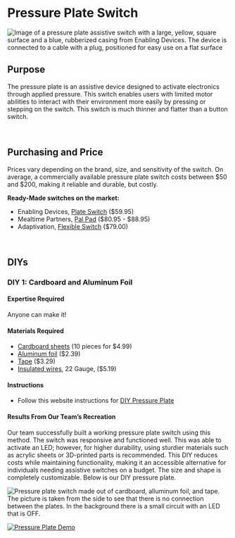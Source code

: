 # Pressure Plate Switch

![Image of a pressure plate assistive switch with a large, yellow, square surface and a blue, rubberized casing from Enabling Devices. The device is connected to a cable with a plug, positioned for easy use on a flat surface](https://github.com/user-attachments/assets/92248d25-cc24-420b-8e65-6773307a51d8)

## Purpose

The pressure plate is an assistive device designed to activate electronics through applied pressure. This switch enables users with limited motor abilities to interact with their environment more easily by pressing or stepping on the switch. This switch is much thinner and flatter than a button switch.

<br>

## Purchasing and Price

Prices vary depending on the brand, size, and sensitivity of the switch. On average, a commercially available pressure plate switch costs between $50 and $200, making it reliable and durable, but costly.

**Ready-Made switches on the market:**

* Enabling Devices, [Plate Switch](https://enablingdevices.com/product/plate-switches/) ($59.95)  
* Mealtime Partners, [Pal Pad](https://www.mealtimepartners.com/products/adaptive_switches/pal_pad_adaptive_switches.htm) ($80.95 \- $88.95)  
* Adaptivation, [Flexible Switch](https://www.adaptivation.com/product-page/flexible-switch) ($79.00)

<br>

## DIYs

### **DIY 1: Cardboard and Aluminum Foil**

#### Expertise Required

Anyone can make it\!

#### Materials Required

* [Cardboard sheets](https://amazon.com/dp/B0B6GK2MFD) (10 pieces for $4.99)  
* [Aluminum foil](https://amazon.com/dp/B005GPJCHQ) ($2.39)  
* [Tape](https://www.fredmeyer.com/p/scotch-shipping-heavy-duty-packaging-tape/0005113164204) ($3.29)  
* [Insulated wires](https://amazon.com/dp/B0B9JCJMNP), 22 Gauge, ($5.19)

#### Instructions

* Follow this website instructions for [DIY Pressure Plate](https://www.instructables.com/Use-a-DIY-Pressure-Plate-Switch-to-Automate-Your-H/)

#### Results From Our Team’s Recreation

Our team successfully built a working pressure plate switch using this method. The switch was responsive and functioned well. This was able to activate an LED; however, for higher durability, using sturdier materials such as acrylic sheets or 3D-printed parts is recommended. This DIY reduces costs while maintaining functionality, making it an accessible alternative for individuals needing assistive switches on a budget. The size and shape is completely customizable. Below is our DIY pressure plate. 

![Pressure plate switch made out of cardboard, alluminum foil, and tape. The picture is taken from the side to see that there is no connection between the plates. In the background there is a small circuit with an LED that is OFF.](https://github.com/user-attachments/assets/44852e6c-4535-4e4c-9e88-79dd4665cf60)

[![Pressure Plate Demo](https://youtu.be/pPPygJrqFEM)](https://youtu.be/pPPygJrqFEM)
